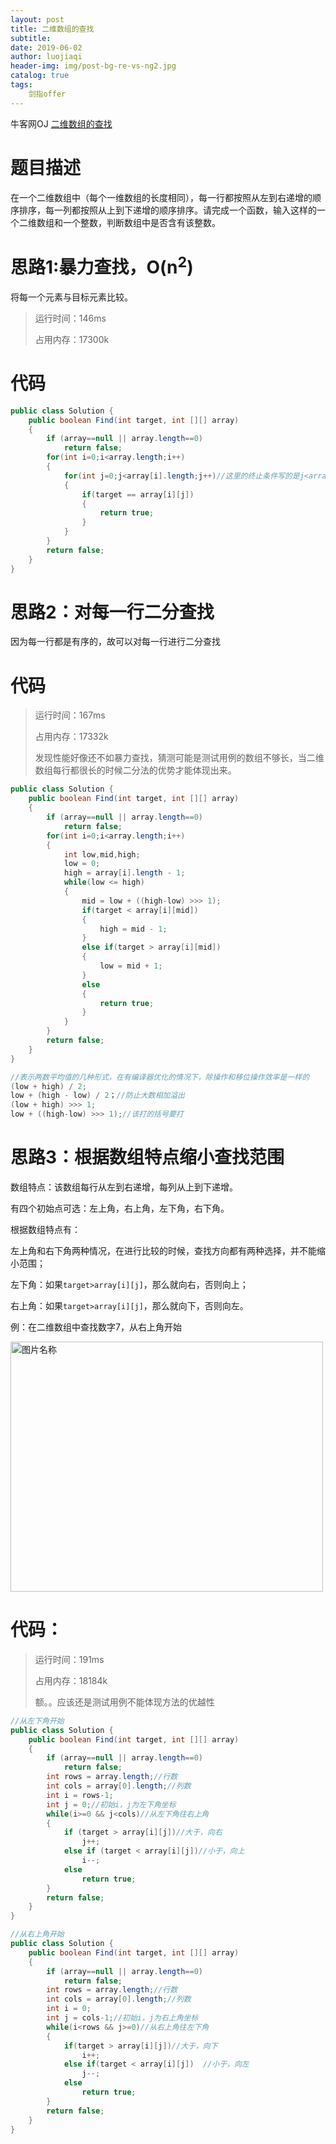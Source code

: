 ```yaml
---
layout: post
title: 二维数组的查找	
subtitle: 
date: 2019-06-02
author: luojiaqi
header-img: img/post-bg-re-vs-ng2.jpg
catalog: true
tags:
    剑指offer
---
```


牛客网OJ [二维数组的查找](<https://www.nowcoder.com/practice/abc3fe2ce8e146608e868a70efebf62e?tpId=13&tqId=11154&tPage=1&rp=1&ru=/ta/coding-interviews&qru=/ta/coding-interviews/question-ranking>)

# 题目描述

在一个二维数组中（每个一维数组的长度相同），每一行都按照从左到右递增的顺序排序，每一列都按照从上到下递增的顺序排序。请完成一个函数，输入这样的一个二维数组和一个整数，判断数组中是否含有该整数。

# 思路1:暴力查找，O(n<sup>2</sup>)

将每一个元素与目标元素比较。

> 运行时间：146ms
>
> 占用内存：17300k

# 代码

```java
public class Solution {
    public boolean Find(int target, int [][] array)
    {
        if (array==null || array.length==0)
            return false;
        for(int i=0;i<array.length;i++)
        {
            for(int j=0;j<array[i].length;j++)//这里的终止条件写的是j<array[i].length,如果每个一维数组长度不同也没关系
            {								
                if(target == array[i][j])
                {
                    return true;
                }
            }
        }
        return false;
    }
}
```

# 思路2：对每一行二分查找

因为每一行都是有序的，故可以对每一行进行二分查找

# 代码

> 运行时间：167ms
>
> 占用内存：17332k
>
> 发现性能好像还不如暴力查找，猜测可能是测试用例的数组不够长，当二维数组每行都很长的时候二分法的优势才能体现出来。

```java
public class Solution {
    public boolean Find(int target, int [][] array)
    {
        if (array==null || array.length==0)
            return false;
        for(int i=0;i<array.length;i++)
        {
            int low,mid,high;
            low = 0;
            high = array[i].length - 1;
            while(low <= high)
            {
                mid = low + ((high-low) >>> 1);
                if(target < array[i][mid])
                {
                    high = mid - 1;
                }
                else if(target > array[i][mid])
                {
                    low = mid + 1;
                }
                else
                {
                    return true;
                }
            }
        }
        return false;
    }
}
```

```java
//表示两数平均值的几种形式，在有编译器优化的情况下，除操作和移位操作效率是一样的
(low + high) / 2;
low + (high - low) / 2；//防止大数相加溢出
(low + high) >>> 1;
low + ((high-low) >>> 1);//该打的括号要打
```



# 思路3：根据数组特点缩小查找范围

数组特点：该数组每行从左到右递增，每列从上到下递增。

有四个初始点可选：左上角，右上角，左下角，右下角。

根据数组特点有：

左上角和右下角两种情况，在进行比较的时候，查找方向都有两种选择，并不能缩小范围；

左下角：如果`target>array[i][j]`，那么就向右，否则向上；

右上角：如果`target>array[i][j]`，那么就向下，否则向左。

例：在二维数组中查找数字7，从右上角开始

<img src="https://images0.cnblogs.com/blog2015/381412/201508/172208065662896.jpg" width = "500" height = "400" alt="图片名称" align=center />



# 代码：

> 运行时间：191ms
>
> 占用内存：18184k
>
> 额。。应该还是测试用例不能体现方法的优越性

```java
//从左下角开始
public class Solution {
    public boolean Find(int target, int [][] array)
    {
        if (array==null || array.length==0)
        	return false;
        int rows = array.length;//行数
        int cols = array[0].length;//列数
        int i = rows-1;
        int j = 0;//初始i，j为左下角坐标
        while(i>=0 && j<cols)//从左下角往右上角
        {
            if (target > array[i][j])//大于，向右
                j++;
            else if (target < array[i][j])//小于，向上
                i--;
            else
                return true;
        }
        return false;
    }
}
```



```java
//从右上角开始
public class Solution {
    public boolean Find(int target, int [][] array) 
    {
        if (array==null || array.length==0)
            return false;
        int rows = array.length;//行数
        int cols = array[0].length;//列数
        int i = 0;
        int j = cols-1;//初始i，j为右上角坐标
        while(i<rows && j>=0)//从右上角往左下角
        {
            if(target > array[i][j])//大于，向下
                i++;
            else if(target < array[i][j])  //小于，向左       
                j--;
            else
                return true;
        }
        return false;
    }
}
```

